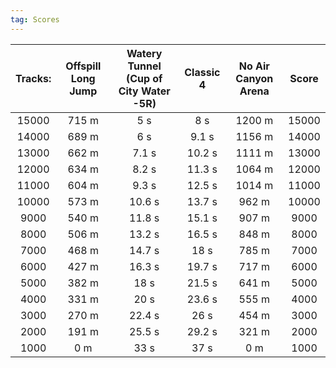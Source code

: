 ```yaml
---
tag: Scores
---
```

Tracks: | Offspill Long Jump | Watery Tunnel (Cup of City Water -5R) | Classic 4 | No Air Canyon Arena | Score  
:--: | :--: | :--: | :--: | :--:  | :--:   
15000 | 715 m | 5 s | 8 s | 1200 m | 15000  
14000 | 689 m | 6 s | 9.1 s | 1156 m | 14000  
13000 | 662 m | 7.1 s | 10.2 s | 1111 m | 13000  
12000 | 634 m | 8.2 s | 11.3 s | 1064 m | 12000  
11000 | 604 m | 9.3 s | 12.5 s | 1014 m | 11000  
10000 | 573 m | 10.6 s | 13.7 s | 962 m | 10000  
9000 | 540 m | 11.8 s | 15.1 s | 907 m | 9000  
8000 | 506 m | 13.2 s | 16.5 s | 848 m | 8000  
7000 | 468 m | 14.7 s | 18 s | 785 m | 7000  
6000 | 427 m | 16.3 s | 19.7 s | 717 m | 6000  
5000 | 382 m | 18 s | 21.5 s | 641 m | 5000  
4000 | 331 m | 20 s | 23.6 s | 555 m | 4000  
3000 | 270 m | 22.4 s | 26 s | 454 m | 3000  
2000 | 191 m | 25.5 s | 29.2 s | 321 m | 2000  
1000 | 0 m | 33 s | 37 s | 0 m | 1000  
